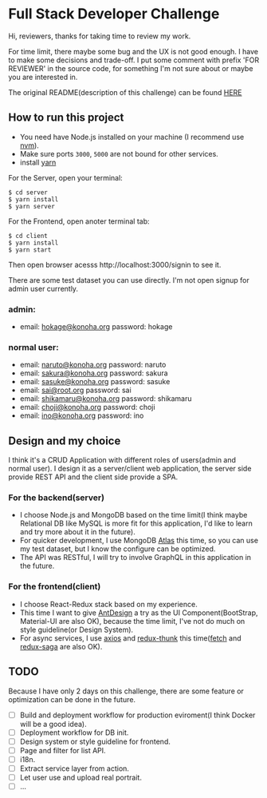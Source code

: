# Full Stack Developer Challenge

Hi, reviewers, thanks for taking time to review my work.

For time limit, there maybe some bug and the UX is not good enough. I have to make some decisions and trade-off.
I put some comment with prefix 'FOR REVIEWER' in the source code, for something I'm not sure about or maybe you are interested in.

The original README(description of this challenge) can be found [HERE](original_README.md)

## How to run this project
- You need have Node.js installed on your machine (I recommend use [nvm](https://github.com/nvm-sh/nvm)). 
- Make sure ports `3000`, `5000` are not bound for other services.
- install [yarn](https://yarnpkg.com/en/docs/install#mac-stable)

For the Server, open your terminal:
```
$ cd server
$ yarn install
$ yarn server
```

For the Frontend, open anoter terminal tab:
```
$ cd client
$ yarn install
$ yarn start
```

Then open browser acesss http://localhost:3000/signin to see it.

There are some test dataset you can use directly. I'm not open signup for admin user currently.
### admin:
- email: hokage@konoha.org password: hokage

### normal user:
- email: naruto@konoha.org password: naruto
- email: sakura@konoha.org password: sakura
- email: sasuke@konoha.org password: sasuke
- email: sai@root.org password: sai
- email: shikamaru@konoha.org password: shikamaru
- email: choji@konoha.org password: choji
- email: ino@konoha.org password: ino

## Design and my choice
I think it's a CRUD Application with different roles of users(admin and normal user).
I design it as a server/client web application, the server side provide REST API and the client side provide a SPA.

### For the backend(server)
- I choose Node.js and MongoDB based on the time limit(I think maybe Relational DB like MySQL is more fit for this application, I'd like to learn and try more about it in the future). 
- For quicker development, I use MongoDB [Atlas](https://www.mongodb.com/cloud/atlas) this time, so you can use my test dataset, but I know the configure can be optimized.
- The API was RESTful, I will try to involve GraphQL in this application in the future.

### For the frontend(client) 
- I choose React-Redux stack based on my experience. 
- This time I want to give [AntDesign](https://ant.design/) a try as the UI Component(BootStrap, Material-UI are also OK), because the time limit, I've not do much on style guideline(or Design System). 
- For async services, I use [axios](https://github.com/axios/axios) and [redux-thunk](https://github.com/reduxjs/redux-thunk) this time([fetch](https://developer.mozilla.org/en-US/docs/Web/API/Fetch_API/Using_Fetch) and [redux-saga](https://github.com/redux-saga/redux-saga) are also OK).


## TODO
Because I have only 2 days on this challenge, there are some feature or optimization can be done in the future.
- [ ] Build and deployment workflow for production eviroment(I think Docker will be a good idea).
- [ ] Deployment workflow for DB init.
- [ ] Design system or style guideline for frontend.
- [ ] Page and filter for list API.
- [ ] i18n.
- [ ] Extract service layer from action.
- [ ] Let user use and upload real portrait.
- [ ] ...
